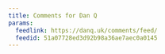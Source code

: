 ```yaml
---
title: Comments for Dan Q
params:
  feedlink: https://danq.uk/comments/feed/
  feedid: 51a07728ed3d92b98a36ae7aec0a0145
---
```

